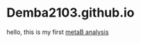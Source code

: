 # Demba2103.github.io
hello, this is my first [metaB analysis](https://github.com/Demba2103/tutoriel_ADM/blob/main/dada2.md)
